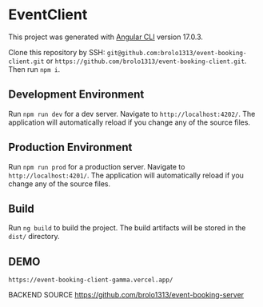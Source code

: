 # EventClient

This project was generated with [Angular CLI](https://github.com/angular/angular-cli) version 17.0.3.

Clone this repository by SSH: `git@github.com:brolo1313/event-booking-client.git` or `https://github.com/brolo1313/event-booking-client.git`.
Then run `npm i`.

## Development Environment
Run `npm run dev` for a dev server. Navigate to `http://localhost:4202/`. The application will automatically reload if you change any of the source files.

## Production Environment
Run `npm run prod` for a production server. Navigate to `http://localhost:4201/`. The application will automatically reload if you change any of the source files.

## Build

Run `ng build` to build the project. The build artifacts will be stored in the `dist/` directory.

## DEMO

`https://event-booking-client-gamma.vercel.app/`

BACKEND SOURCE
https://github.com/brolo1313/event-booking-server
